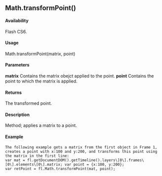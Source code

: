 ## Math.transformPoint()

#### Availability

Flash CS6.

#### Usage

Math.transformPoint(matrix, point)

#### Parameters

**matrix** Contains the matrix obejct applied to the point.
**point** Contains the point to which the matrix is applied.

#### Returns

The transformed point.

#### Description

Method; applies a matrix to a point.

#### Example

```
The following example gets a matrix from the first object in Frame 1, creates a point with x:100 and y:200, and transforms this point using the matrix in the first line:
var mat = fl.getDocumentDOM().getTimeline().layers\[0\].frames\[0\].elements\[0\].matrix; var point = {x:100, y:200};
var retPoint = fl.Math.transformPoint(mat, point);

```